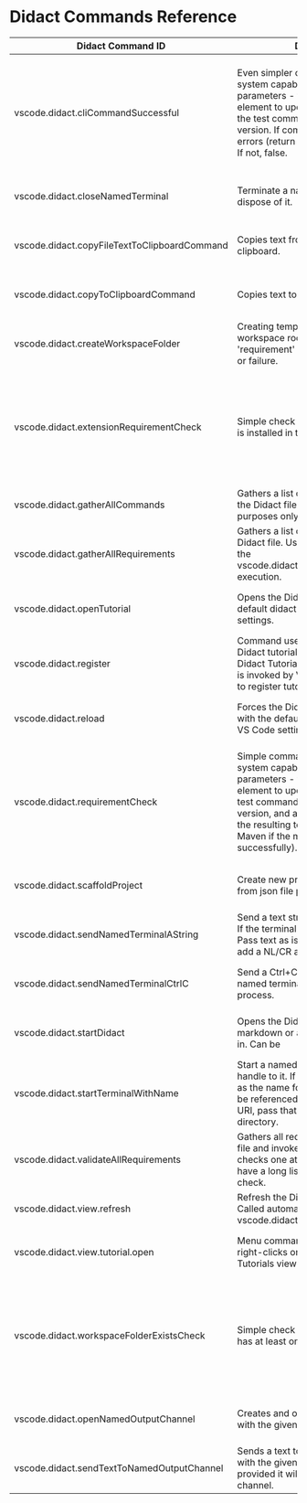 # Didact Commands Reference

| Didact Command ID 	| Description 	| Param 1 	| P2 	| P3 	| Return 	| Documentation 	|
|------------------------------------------	|--------------------------------------------------------------------------------------------------------------------------------------------------------------------------------------------------------------------------------------------------------------------------------------------	|--------------------------------	|----------------------------------	|-------------------------------	|-------------------------------------------------------------------------------------------	|-------------------------------------------------------------------------------------------------------------------------------------------------	|
| vscode.didact.cliCommandSuccessful 	| Even simpler command-line check for system capabilities. Takes two parameters - the id of the HTML element to update with the results and the test command (such as mvn --version. If command executes with no errors (return code 0), it returns true. If not, false. 	| requirement: string / required 	| testCommand: string / required 	|  	| true on success, false on failure; result posted as message to update requirement element 	| https://github.com/redhat-developer/vscode-didact/wiki/Available-Commands-in-Didact-and-Elsewhere#vscodedidactclicommandsuccessful 	|
| vscode.didact.closeNamedTerminal 	| Terminate a named terminal and dispose of it. 	| name : string / required 	|  	|  	| Check Didact output channel 	| https://github.com/redhat-developer/vscode-didact/wiki/Available-Commands-in-Didact-and-Elsewhere#vscodedidactclosenamedterminal 	|
| vscode.didact.copyFileTextToClipboardCommand  | Copies text from a file to the system clipboard. | text : string / required |  	|  	| Check Didact output channel 	| https://github.com/redhat-developer/vscode-didact/wiki/
| vscode.didact.copyToClipboardCommand  | Copies text to the system clipboard. | text : string / required |  	|  	| Check Didact output channel 	| https://github.com/redhat-developer/vscode-didact/wiki/
| vscode.didact.createWorkspaceFolder 	| Creating temporary folder as workspace root. Update named 'requirement' label field with success or failure. 	| requirement: string / optional 	|  	|  	| Check Didact output channel 	| https://github.com/redhat-developer/vscode-didact/wiki/Available-Commands-in-Didact-and-Elsewhere#vscodedidactcreateworkspacefolder 	|
| vscode.didact.extensionRequirementCheck 	| Simple check to see if the extension Id is installed in the user workspace. 	| requirement: string / required 	| extensionId : string / required 	|  	| true on success, false on failure; result posted as message to update requirement element 	| https://github.com/redhat-developer/vscode-didact/wiki/Available-Commands-in-Didact-and-Elsewhere#vscodedidactextensionrequirementcheck 	|
| vscode.didact.gatherAllCommands 	| Gathers a list of all commands used in the Didact file. Used for testing purposes only. 	|  	|  	|  	| array any[] 	| https://github.com/redhat-developer/vscode-didact/wiki/Available-Commands-in-Didact-and-Elsewhere#vscodedidactgatherallcommands 	|
| vscode.didact.gatherAllRequirements 	| Gathers a list of all requirements in the Didact file. Used internally as part of the vscode.didact.validateAllRequirements execution. 	|  	|  	|  	| array any[] 	| https://github.com/redhat-developer/vscode-didact/wiki/Available-Commands-in-Didact-and-Elsewhere#vscodedidactgatherallrequirements 	|
| vscode.didact.openTutorial 	| Opens the Didact editor with the default didact URI set in the user settings. 	|  	|  	|  	| Check Didact output channel 	| https://github.com/redhat-developer/vscode-didact/wiki/Available-Commands-in-Didact-and-Elsewhere#vscodedidactopentutorial 	|
| vscode.didact.register 	| Command used to register a new Didact tutorial so that it appears in the Didact Tutorials view. This command is invoked by VS Code Extension code to register tutorials they provide. 	| name : string / required 	| sourceUri : string  / required 	| category : string / optional 	| Check Didact output channel 	| https://github.com/redhat-developer/vscode-didact/wiki/Available-Commands-in-Didact-and-Elsewhere#vscodedidactregister 	|
| vscode.didact.reload 	| Forces the Didact window to reload with the default Didact file specified in VS Code settings. 	|  	|  	|  	| Check Didact output channel 	| https://github.com/redhat-developer/vscode-didact/wiki/Available-Commands-in-Didact-and-Elsewhere#vscodedidactreload 	|
| vscode.didact.requirementCheck 	| Simple command-line check for system capabilities. Takes three parameters - the id of the HTML element to update with the results, the test command (such as mvn --version, and a string to search for in the resulting text, such as Apache Maven if the mvn command works successfully). 	| requirement: string / required 	| testCommand: string / required 	| testResult: string / required 	| true on success, false on failure; result posted as message to update requirement element 	| https://github.com/redhat-developer/vscode-didact/wiki/Available-Commands-in-Didact-and-Elsewhere#vscodedidactrequirementcheck 	|
| vscode.didact.scaffoldProject 	| Create new project in user workspace from json file provided by P1. 	| jsonpath:vscode.Uri / required 	|  	|  	| Check Didact output channel 	| https://github.com/redhat-developer/vscode-didact/wiki/Available-Commands-in-Didact-and-Elsewhere#vscodedidactscaffoldproject 	|
| vscode.didact.sendNamedTerminalAString 	| Send a text string to a named terminal. If the terminal doesn't exist, create it. Pass text as is. Does not automatically add a NL/CR at the end. 	| name : string / required 	| text: string / required 	|  	| Check Didact output channel 	| https://github.com/redhat-developer/vscode-didact/wiki/Available-Commands-in-Didact-and-Elsewhere#vscodedidactsendnamedterminalastring 	|
| vscode.didact.sendNamedTerminalCtrlC 	| Send a Ctrl+C key combination to a named terminal to stop a long-running process. 	| name : string / required 	|  	|  	| Check Didact output channel 	| https://github.com/redhat-developer/vscode-didact/wiki/Available-Commands-in-Didact-and-Elsewhere#vscodedidactsendnamedterminalctrlc 	|
| vscode.didact.startDidact 	| Opens the Didact editor using the markdown or asciidoc file URI passed in. Can be 	| uri:vscode.Uri / optional 	|  	|  	| Check Didact output channel 	| https://github.com/redhat-developer/vscode-didact/wiki/Constructing-Didact-Links#didact-link-formatting-for-opening-didact-files-inside-vs-code 	|
| vscode.didact.startTerminalWithName 	| Start a named terminal so we have a handle to it. If passed a string, use that as the name for the terminal that can be referenced later. If passed a file URI, pass that as the current working directory. 	| name : string / optional 	| filePath : vscode.Uri / optional 	|  	| Check Didact output channel 	| https://github.com/redhat-developer/vscode-didact/wiki/Available-Commands-in-Didact-and-Elsewhere#vscodedidactstartterminalwithname 	|
| vscode.didact.validateAllRequirements 	| Gathers all requirements in the Didact file and invokes the requirement checks one at a time. Useful if you have a long list of requirements to check. 	|  	|  	|  	| Check Didact output channel 	| https://github.com/redhat-developer/vscode-didact/wiki/Available-Commands-in-Didact-and-Elsewhere#vscodedidactvalidateallrequirements 	|
| vscode.didact.view.refresh 	| Refresh the Didact Tutorials view. Called automatically each time vscode.didact.register is called. 	|  	|  	|  	| No output 	| https://github.com/redhat-developer/vscode-didact/wiki/Available-Commands-in-Didact-and-Elsewhere#vscodedidactviewrefresh 	|
| vscode.didact.view.tutorial.open 	| Menu command used when the user right-clicks on a tutorial in the Didact Tutorials view to Start Didact Tutorial. 	| node: TreeNode / required 	|  	|  	| Check Didact output channel 	| https://github.com/redhat-developer/vscode-didact/wiki/Available-Commands-in-Didact-and-Elsewhere#vscodedidactviewtutorialopen 	|
| vscode.didact.workspaceFolderExistsCheck 	| Simple check to see if the workspace has at least one root folder. 	| requirement: string / required 	|  	|  	| true on success, false on failure; result posted as message to update requirement element 	| https://github.com/redhat-developer/vscode-didact/wiki/Available-Commands-in-Didact-and-Elsewhere#vscodedidactworkspacefolderexistscheck 	|
| vscode.didact.openNamedOutputChannel | Creates and opens an output channel with the given name. | channelName: string / optional | | | Check the named output channel | https://github.com/redhat-developer/vscode-didact/wiki/Available-Commands-in-Didact-and-Elsewhere#vscodedidactopennamedoutputchannel 	|
| vscode.didact.sendTextToNamedOutputChannel | Sends a text to the output channel with the given name. If no name is provided it will use the Didact Activity channel. | message: string | channelName: string / optional | | Check the named output channel | https://github.com/redhat-developer/vscode-didact/wiki/Available-Commands-in-Didact-and-Elsewhere#vscodedidactsendtexttonamedoutputchannel 	|
